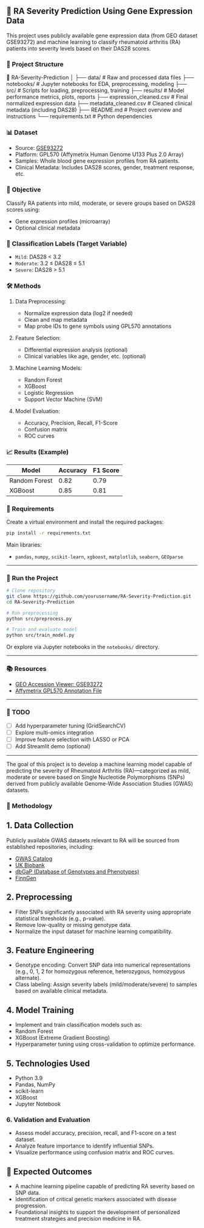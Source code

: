 ## 🧠 RA Severity Prediction Using Gene Expression Data

This project uses publicly available gene expression data (from GEO dataset GSE93272) and machine learning to classify rheumatoid arthritis (RA) patients into severity levels based on their DAS28 scores.

### 📂 Project Structure

📁 RA-Severity-Prediction
│
├── data/                      # Raw and processed data files
├── notebooks/                 # Jupyter notebooks for EDA, preprocessing, modeling
├── src/                       # Scripts for loading, preprocessing, training
├── results/                   # Model performance metrics, plots, reports
├── expression_cleaned.csv     # Final normalized expression data
├── metadata_cleaned.csv       # Cleaned clinical metadata (including DAS28)
├── README.md                  # Project overview and instructions
└── requirements.txt           # Python dependencies

### 📊 Dataset

* Source: [GSE93272](https://www.ncbi.nlm.nih.gov/geo/query/acc.cgi?acc=GSE93272)
* Platform: GPL570 (Affymetrix Human Genome U133 Plus 2.0 Array)
* Samples: Whole blood gene expression profiles from RA patients.
* Clinical Metadata: Includes DAS28 scores, gender, treatment response, etc.

### 🧪 Objective

Classify RA patients into mild, moderate, or severe groups based on DAS28 scores using:

* Gene expression profiles (microarray)
* Optional clinical metadata

### 🎯 Classification Labels (Target Variable)

* `Mild`: DAS28 < 3.2
* `Moderate`: 3.2 ≤ DAS28 ≤ 5.1
* `Severe`: DAS28 > 5.1

### 🛠️ Methods

1. Data Preprocessing:

   * Normalize expression data (log2 if needed)
   * Clean and map metadata
   * Map probe IDs to gene symbols using GPL570 annotations

2. Feature Selection:

   * Differential expression analysis (optional)
   * Clinical variables like age, gender, etc. (optional)

3. Machine Learning Models:

   * Random Forest
   * XGBoost
   * Logistic Regression
   * Support Vector Machine (SVM)

4. Model Evaluation:

   * Accuracy, Precision, Recall, F1-Score
   * Confusion matrix
   * ROC curves

### 📈 Results (Example)

| Model         | Accuracy | F1 Score |
| ------------- | -------- | -------- |
| Random Forest | 0.82     | 0.79     |
| XGBoost       | 0.85     | 0.81     |

### 📌 Requirements

Create a virtual environment and install the required packages:

```bash
pip install -r requirements.txt
```

Main libraries:

* `pandas`, `numpy`, `scikit-learn`, `xgboost`, `matplotlib`, `seaborn`, `GEOparse`

---

### 🚀 Run the Project

```bash
# Clone repository
git clone https://github.com/yourusername/RA-Severity-Prediction.git
cd RA-Severity-Prediction

# Run preprocessing
python src/preprocess.py

# Train and evaluate model
python src/train_model.py
```

Or explore via Jupyter notebooks in the `notebooks/` directory.

---

### 📚 Resources

* [GEO Accession Viewer: GSE93272](https://www.ncbi.nlm.nih.gov/geo/query/acc.cgi?acc=GSE93272)
* [Affymetrix GPL570 Annotation File](https://www.ncbi.nlm.nih.gov/geo/query/acc.cgi?acc=GPL570)

---

### 📌 TODO

* [ ] Add hyperparameter tuning (GridSearchCV)
* [ ] Explore multi-omics integration
* [ ] Improve feature selection with LASSO or PCA
* [ ] Add Streamlit demo (optional)

---






The goal of this project is to develop a machine learning model capable of predicting the severity of Rheumatoid Arthritis (RA)—categorized as mild, moderate or severe based on Single Nucleotide Polymorphisms (SNPs) derived from publicly available Genome-Wide Association Studies (GWAS) datasets.

### 🧬 Methodology

## 1. Data Collection
Publicly available GWAS datasets relevant to RA will be sourced from established repositories, including:
- [GWAS Catalog](https://www.ebi.ac.uk/gwas/)
- [UK Biobank](https://www.ukbiobank.ac.uk/)
- [dbGaP (Database of Genotypes and Phenotypes)](https://www.ncbi.nlm.nih.gov/gap)
- [FinnGen](https://www.finngen.fi/en)

## 2. Preprocessing
- Filter SNPs significantly associated with RA severity using appropriate statistical thresholds (e.g., p-value).
- Remove low-quality or missing genotype data.
- Normalize the input dataset for machine learning compatibility.

## 3. Feature Engineering
- Genotype encoding: Convert SNP data into numerical representations (e.g., 0, 1, 2 for homozygous reference, heterozygous, homozygous alternate).
- Class labeling: Assign severity labels (mild/moderate/severe) to samples based on available clinical metadata.

## 4. Model Training
- Implement and train classification models such as:
- Random Forest
- XGBoost (Extreme Gradient Boosting)
- Hyperparameter tuning using cross-validation to optimize performance.

## 5. Technologies Used
- Python 3.9
- Pandas, NumPy
- scikit-learn
- XGBoost
- Jupyter Notebook

### 6. Validation and Evaluation
- Assess model accuracy, precision, recall, and F1-score on a test dataset.
- Analyze feature importance to identify influential SNPs.
- Visualize performance using confusion matrix and ROC curves.

## 🎯 Expected Outcomes

- A machine learning pipeline capable of predicting RA severity based on SNP data.
- Identification of critical genetic markers associated with disease progression.
- Foundational insights to support the development of personalized treatment strategies and precision medicine in RA.
